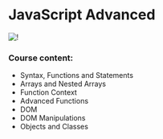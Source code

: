 # JavaScript Advanced

![!](https://user-images.githubusercontent.com/75258625/155037663-66c51696-15b3-417b-80b3-7e4f4eeee339.png)
### Course content:

* Syntax, Functions and Statements
*  Arrays and Nested Arrays
*  Function Context
*  Advanced Functions
*  DOM
*  DOM Manipulations 
*  Objects and Classes

